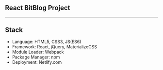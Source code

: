 ## React BitBlog Project


---------------------------------------------------------------------------------------

## Stack
- Language: HTML5, CSS3, JS(ES6)
- Framework: React, jQuery, MaterializeCSS
- Module Loader: Webpack
- Package Manager: npm
- Deployment: Netlify.com
